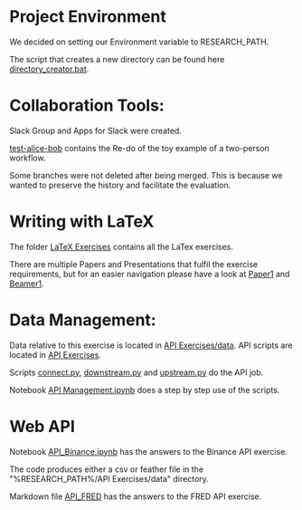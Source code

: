 # Project Environment
We decided on setting our Environment variable to RESEARCH_PATH.

The script that creates a new directory can be found here [directory_creator.bat](Command%20Line%20Exercises/directory_creator.bat).

# Collaboration Tools:
Slack Group and Apps for Slack were created.

[test-alice-bob](test-alice-bob) contains the Re-do of the toy example of a two-person workflow.

Some branches were not deleted after being merged. This is because we wanted to preserve the history and facilitate the evaluation.

# Writing with LaTeX
The folder [LaTeX Exercises](LaTeX%20Exercises) contains all the LaTex exercises.

There are multiple Papers and Presentations that fulfil the exercise requirements, but for an easier navigation please have a look at [Paper1](LaTeX%20Exercises/paper/Paper1.pdf) and [Beamer1](LaTeX%20Exercises/presentation/beamer1.pdf).

# Data Management:
Data relative to this exercise is located in [API Exercises/data](API%20Exercises/data).
API scripts are located in [API Exercises](API%20Exercises).

Scripts [connect.py](API%20Exercises/connect.py), [downstream.py](API%20Exercises/downstream.py) and [upstream.py](API%20Exercises/upstream.py) do the API job.

Notebook [API Management.ipynb](API%20Exercises/API%20Management.ipynb) does a step by step use of the scripts.

# Web API
Notebook [API_Binance.ipynb](API%20Exercises/API_Binance.ipynb) has the answers to the Binance API exercise. 

The code produces either a csv or feather file in the "%RESEARCH_PATH%/API Exercises/data" directory.

Markdown file [API_FRED](API%20Exercises/API_FRED.md) has the answers to the FRED API exercise.
